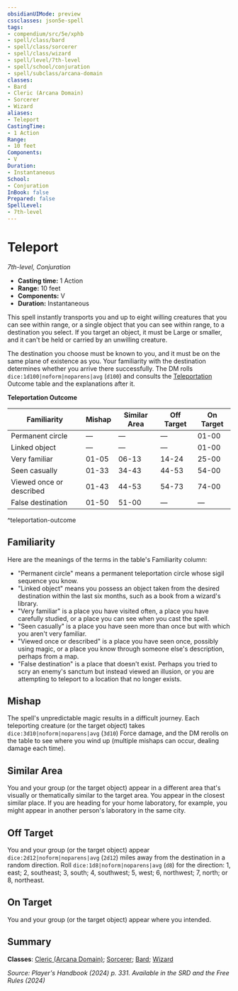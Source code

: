```yaml
---
obsidianUIMode: preview
cssclasses: json5e-spell
tags:
- compendium/src/5e/xphb
- spell/class/bard
- spell/class/sorcerer
- spell/class/wizard
- spell/level/7th-level
- spell/school/conjuration
- spell/subclass/arcana-domain
classes:
- Bard
- Cleric (Arcana Domain)
- Sorcerer
- Wizard
aliases:
- Teleport
CastingTime: 
- 1 Action
Range:
- 10 feet
Components:
- V
Duration:
- Instantaneous
School:
- Conjuration
InBook: false
Prepared: false
SpellLevel:
- 7th-level
---
```

# Teleport
*7th-level, Conjuration*  


- **Casting time:** 1 Action
- **Range:** 10 feet
- **Components:** V
- **Duration:** Instantaneous

This spell instantly transports you and up to eight willing creatures that you can see within range, or a single object that you can see within range, to a destination you select. If you target an object, it must be Large or smaller, and it can't be held or carried by an unwilling creature.

The destination you choose must be known to you, and it must be on the same plane of existence as you. Your familiarity with the destination determines whether you arrive there successfully. The DM rolls `dice:1d100|noform|noparens|avg` (`d100`) and consults the [Teleportation](/3-Mechanics/CLI/variant-rules/teleportation-xphb.md) Outcome table and the explanations after it.

**Teleportation Outcome**

| Familiarity | Mishap | Similar Area | Off Target | On Target |
|-------------|--------|--------------|------------|-----------|
| Permanent circle | — | — | — | 01-00 |
| Linked object | — | — | — | 01-00 |
| Very familiar | 01-05 | 06-13 | 14-24 | 25-00 |
| Seen casually | 01-33 | 34-43 | 44-53 | 54-00 |
| Viewed once or described | 01-43 | 44-53 | 54-73 | 74-00 |
| False destination | 01-50 | 51-00 | — | — |
^teleportation-outcome

## Familiarity

Here are the meanings of the terms in the table's Familiarity column:

- "Permanent circle" means a permanent teleportation circle whose sigil sequence you know.  
- "Linked object" means you possess an object taken from the desired destination within the last six months, such as a book from a wizard's library.  
- "Very familiar" is a place you have visited often, a place you have carefully studied, or a place you can see when you cast the spell.  
- "Seen casually" is a place you have seen more than once but with which you aren't very familiar.  
- "Viewed once or described" is a place you have seen once, possibly using magic, or a place you know through someone else's description, perhaps from a map.  
- "False destination" is a place that doesn't exist. Perhaps you tried to scry an enemy's sanctum but instead viewed an illusion, or you are attempting to teleport to a location that no longer exists.  

## Mishap

The spell's unpredictable magic results in a difficult journey. Each teleporting creature (or the target object) takes `dice:3d10|noform|noparens|avg` (`3d10`) Force damage, and the DM rerolls on the table to see where you wind up (multiple mishaps can occur, dealing damage each time).

## Similar Area

You and your group (or the target object) appear in a different area that's visually or thematically similar to the target area. You appear in the closest similar place. If you are heading for your home laboratory, for example, you might appear in another person's laboratory in the same city.

## Off Target

You and your group (or the target object) appear `dice:2d12|noform|noparens|avg` (`2d12`) miles away from the destination in a random direction. Roll `dice:1d8|noform|noparens|avg` (`d8`) for the direction: 1, east; 2, southeast; 3, south; 4, southwest; 5, west; 6, northwest; 7, north; or 8, northeast.

## On Target

You and your group (or the target object) appear where you intended.

## Summary

**Classes**: [Cleric (Arcana Domain)](/3-Mechanics/CLI/lists/list-spells-classes-arcana-domain-scag.md "subclass=SCAG;class=XPHB"); [Sorcerer](/3-Mechanics/CLI/lists/list-spells-classes-sorcerer.md); [Bard](/3-Mechanics/CLI/lists/list-spells-classes-bard.md); [Wizard](/3-Mechanics/CLI/lists/list-spells-classes-wizard.md)

*Source: Player's Handbook (2024) p. 331. Available in the <span title='Systems Reference Document (5.2)'>SRD</span> and the Free Rules (2024)*
